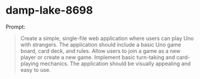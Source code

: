 # damp-lake-8698

Prompt:
> Create a simple, single-file web application where users can play Uno with strangers. The application should include a basic Uno game board, card deck, and rules. Allow users to join a game as a new player or create a new game. Implement basic turn-taking and card-playing mechanics. The application should be visually appealing and easy to use.